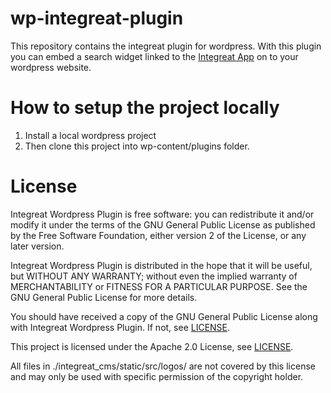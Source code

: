 # wp-integreat-plugin
This repository contains the integreat plugin for wordpress.
With this plugin you can embed a search widget linked to the [Integreat App](https://www.integreat.app) on to your wordpress website.

# How to setup the project locally 
1. Install a local wordpress project
2. Then clone this project into wp-content/plugins folder.

# License
Integreat Wordpress Plugin is free software: you can redistribute it and/or modify
it under the terms of the GNU General Public License as published by
the Free Software Foundation, either version 2 of the License, or
any later version.
 
Integreat Wordpress Plugin is distributed in the hope that it will be useful,
but WITHOUT ANY WARRANTY; without even the implied warranty of
MERCHANTABILITY or FITNESS FOR A PARTICULAR PURPOSE. See the
GNU General Public License for more details.
 
You should have received a copy of the GNU General Public License
along with Integreat Wordpress Plugin. If not, see [LICENSE](LICENSE.txt).

This project is licensed under the Apache 2.0 License, see [LICENSE](LICENSE.txt).

All files in ./integreat_cms/static/src/logos/ are not covered by this license and may only be used with specific permission of the copyright holder.

